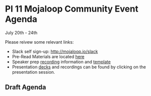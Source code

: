 # **PI 11 Mojaloop Community Event Agenda**
July 20th - 24th 

Please reivew some relevant links:
* Slack self sign-up: http://mojaloop.io/slack
* Pre-Read Materials are located [here](./Pre_Read)
* Speaker prep [recording](https://zoom.us/rec/share/3Ox3EI31zU9LW6fd2h34VLJ-EJzGaaa8g3UX_PMFmR7n-NIHptOrBWwVDlYDKWXX) information and [template](./Pre_Read/Mojaloop%20PPT%20TEMPLATE.pptx)  
* Presentation [decks](./Presentations) and recordings can be found by clicking on the presentation session.

## Draft Agenda

